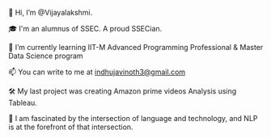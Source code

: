 👋 Hi, I’m @Vijayalakshmi.

🎓 I'm an alumnus of SSEC. A proud SSECian.

🌱 I’m currently learning IIT-M Advanced Programming Professional & Master Data Science program 

📫 You can write to me at indhujavinoth3@gmail.com

🛠  My last project was creating Amazon prime videos Analysis using Tableau.

🌱 I am fascinated by the intersection of language and technology, and NLP is at the forefront of that intersection.

<!---
Vijayalakshmi-Indhuja/Vijayalakshmi-Indhuja is a ✨ special ✨ repository because its `README.md` (this file) appears on your GitHub profile.
You can click the Preview link to take a look at your changes.
--->
